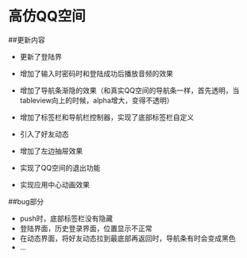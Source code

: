 # 高仿QQ空间
##更新内容
+ 更新了登陆界

+ 增加了输入时密码时和登陆成功后播放音频的效果

+ 增加了导航条渐隐的效果（和真实QQ空间的导航条一样，首先透明，当tableview向上的时候，alpha增大，变得不透明）

+ 增加了标签栏和导航栏控制器，实现了底部标签栏自定义

+ 引入了好友动态

+ 增加了左边抽屉效果

+ 实现了QQ空间的退出功能

+ 实现应用中心动画效果

##bug部分
* push时，底部标签栏没有隐藏
* 登陆界面，历史登录界面，位置显示不正常
* 在动态界面，将好友动态拉到最底部再返回时，导航条有时会变成黑色
* ...

